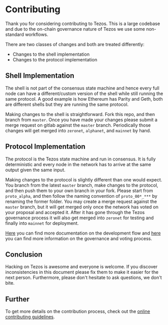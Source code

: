 # Contributing

Thank you for considering contributing to Tezos. This is a large codebase and
due to the on-chain governance nature of Tezos we use some non-standard
workflows.

There are two classes of changes and both are treated differently:
* Changes to the shell implementation
* Changes to the protocol implementation

## Shell Implementation
The shell is not part of the consensus state machine and hence every full node
can have a different/custom version of the shell while still running the same
protocol. A good example is how Ethereum has Parity and Geth, both are different
shells but they are running the same protocol. 

Making changes to the shell is straightforward. Fork this repo, and then branch
from `master`. Once you have made your changes please submit a merge request on
gitlab against the `master` branch. Periodically those changes will get merged
into `zeronet`, `alphanet`, and `mainnet` by hand.

## Protocol Implementation
The protocol is the Tezos state machine and run in consensus. It is fully
deterministic and every node in the network has to arrive at the same output
given the same input. 

Making changes to the protocol is slightly different than one would expect. You
branch from the latest `master` branch, make changes to the protocol, and then
push them to your own branch in your fork. Please start from `proto_alpha`, and
then follow the naming convention of `proto_00*_***` by renaming the former
folder. You may create a merge request against the `master` branch, but it will
get merged only once the network has voted on your proposal and accepted it.
After it has gone through the Tezos governance process it will also get merged
into `zeronet` for testing and finally into `mainnet` for deployment.

[Here](http://tezos.gitlab.io/master/developer/contributing.html) you can 
find more documentation on the development flow and [here](http://tezos.gitlab.io/master/whitedoc/voting.html)
you can find more information on the governance and voting process.

## Conclusion
Hacking on Tezos is awesome and everyone is welcome. If you discover
inconsistencies in this document please fix them to make it easier for the next
person. Furthermore, please don't hesitate to ask questions, we don't bite.

## Further
To get more details on the contribution process, check out the
[online contributing guidelines](http://tezos.gitlab.io/master/developer/contributing.html).
